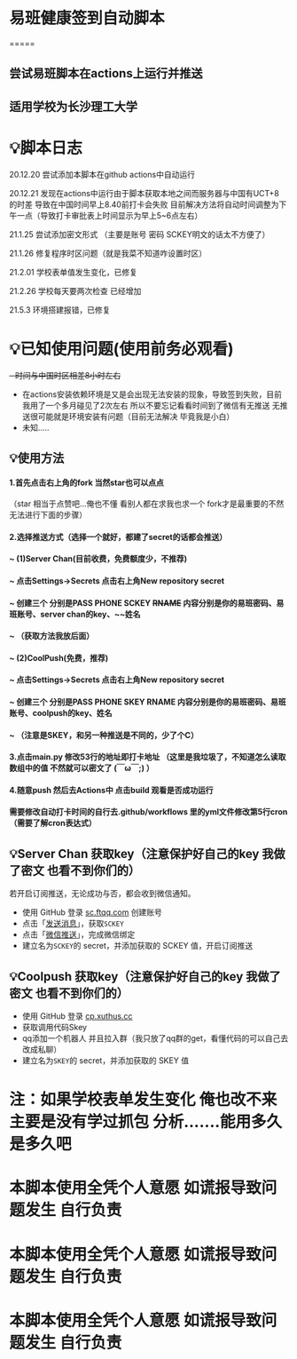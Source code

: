 # 易班健康签到自动脚本

=====

## 尝试易班脚本在actions上运行并推送

## 适用学校为长沙理工大学

# 💡脚本日志

20.12.20
尝试添加本脚本在github actions中自动运行

20.12.21
发现在actions中运行由于脚本获取本地之间而服务器与中国有UCT+8 的时差 导致在中国时间早上8.40前打卡会失败
目前解决方法将自动时间调整为下午一点（导致打卡审批表上时间显示为早上5~6点左右）

21.1.25
尝试添加密文形式 （主要是账号 密码 SCKEY明文的话太不方便了）

21.1.26
修复程序时区问题（就是我菜不知道咋设置时区）

21.2.01
学校表单值发生变化，已修复

21.2.26
学校每天要两次检查 已经增加

21.5.3
环境搭建报错，已修复

# 💡已知使用问题(使用前务必观看)

~~- 时间与中国时区相差8小时左右~~

- 在actions安装依赖环境是又是会出现无法安装的现象，导致签到失败，目前我用了一个多月碰见了2次左右 所以不要忘记看看时间到了微信有无推送 无推送很可能就是环境安装有问题（目前无法解决 毕竟我是小白）
- 未知.....

## 💡使用方法

#### 1.首先点击右上角的fork 当然star也可以点点

（star 相当于点赞吧...俺也不懂 看别人都在求我也求一个 fork才是最重要的不然无法进行下面的步骤）

#### 2.选择推送方式（选择一个就好，都建了secret的话都会推送）

#### 	~ (1)Server Chan(目前收费，免费额度少，不推荐)

#### 	~ 点击Settings->Secrets  点击右上角New repository secret 

#### 	~ 创建三个 分别是PASS PHONE SCKEY ~~RNAME~~ 内容分别是你的易班密码、易班账号、server chan的key、~~姓名

#### 	~ （获取方法我放后面）

#### 	~ (2)CoolPush(免费，推荐)

#### 	~ 点击Settings->Secrets  点击右上角New repository secret

#### 	~ 创建三个 分别是PASS PHONE SKEY RNAME 内容分别是你的易班密码、易班账号、coolpush的key、姓名

#### 	~ （注意是SKEY，和另一种推送是不同的，少了个C）

####  3.点击main.py 修改53行的地址即打卡地址 （这里是我垃圾了，不知道怎么读取数组中的值 不然就可以密文了  (￣ω￣;)  ）

####  4.随意push 然后去Actions中 点击build 观看是否成功运行

####  需要修改自动打卡时间的自行去.github/workflows 里的yml文件修改第5行cron （需要了解cron表达式）



## 💡Server Chan 获取key（注意保护好自己的key 我做了密文 也看不到你们的）

若开启订阅推送，无论成功与否，都会收到微信通知。

- 使用 GitHub 登录 [sc.ftqq.com](http://sc.ftqq.com/?c=github&a=login) 创建账号
- 点击「[发送消息](http://sc.ftqq.com/?c=code)」，获取`SCKEY`
- 点击「[微信推送](http://sc.ftqq.com/?c=wechat&a=bind)」，完成微信绑定
- 建立名为`SCKEY`的 secret，并添加获取的 SCKEY 值，开启订阅推送

## 💡Coolpush 获取key（注意保护好自己的key 我做了密文 也看不到你们的）

- 使用 GitHub 登录 [cp.xuthus.cc](https://cp.xuthus.cc/) 
- 获取调用代码Skey
- qq添加一个机器人 并且拉入群（我只放了qq群的get，看懂代码的可以自己去改成私聊）
- 建立名为`SKEY`的 secret，并添加获取的 SKEY 值

注：如果学校表单发生变化 俺也改不来 主要是没有学过抓包 分析.......能用多久是多久吧
===

   本脚本使用全凭个人意愿 如谎报导致问题发生 自行负责
===

  本脚本使用全凭个人意愿 如谎报导致问题发生 自行负责
===

  本脚本使用全凭个人意愿 如谎报导致问题发生 自行负责
===

